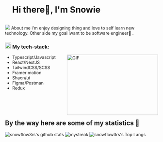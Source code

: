 
<div id="user-content-toc">
  <ul align="left">
    <summary><h1 style="display: inline-block">Hi there👋, I'm Snowie</h1></summary>
  </ul>
</div>

<a href="https://www.youtube.com/watch?v=dQw4w9WgXcQ"><img src="https://user-images.githubusercontent.com/73097560/115834477-dbab4500-a447-11eb-908a-139a6edaec5c.gif"></a>
About me i'm enjoy designing thing and love to self learn new technology. Other side my goal iwant to be software engineer🌈 .
<h3> <img src = "https://media2.giphy.com/media/QssGEmpkyEOhBCb7e1/giphy.gif?cid=ecf05e47a0n3gi1bfqntqmob8g9aid1oyj2wr3ds3mg700bl&rid=giphy.gif" width ="20"> My tech-stack:</h3>

<img align="right"  width=300px height =200px alt="GIF" src="https://i.pinimg.com/originals/e4/26/70/e426702edf874b181aced1e2fa5c6cde.gif" />

- Typescript/Javascript
- React/NextJS
- TailwindCSS/SCSS
- Framer motion
- Shacn/ui
- Figma/Postman
- Redux 

<br>
<br>
<br>


## By the way here are some of my statistics 🚀  
![snowflow3rs's github stats](https://github-readme-stats.vercel.app/api?username=snowflow3rs&show_icons=true&theme=tokyonight)
<img src="https://github-readme-streak-stats.herokuapp.com/?user=snowflow3rs&theme=tokyonight" alt="mystreak"/>
![snowflow3rs's Top Langs](https://github-readme-stats.vercel.app/api/top-langs/?username=snowflow3rs&theme=tokyonight&layout=compact)

